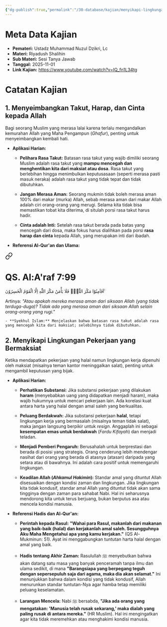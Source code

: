 ```yaml
---
{"dg-publish":true,"permalink":"/30-database/kajian/menyikapi-lingkungan-kerja-yang-bermaksiat/","tags":["kajian"]}
---
```





# Meta Data Kajian 
<div><ul class="dataview list-view-ul"><li><span><strong>Pemateri:</strong> Ustadz Muhammad Nuzul Dzikri, Lc</span></li><li><span><strong>Materi:</strong> Riyadush Shalihin</span></li><li><span><strong>Sub Materi:</strong> Sesi Tanya Jawab</span></li><li><span><strong>Tanggal:</strong> 2025-11-01</span></li><li><span><strong>Link Kajian:</strong> <a rel="noopener nofollow" class="external-link" href="https://www.youtube.com/watch?v=IQ_fn1L34tg" target="_blank">https://www.youtube.com/watch?v=IQ_fn1L34tg</a></span></li></ul></div>

# Catatan Kajian
## 1. Menyeimbangkan Takut, Harap, dan Cinta kepada Allah

Bagi seorang Muslim yang merasa lalai karena terlalu mengandalkan kemurahan Allah yang Maha Pengampun (_Ghafur_), penting untuk menyeimbangkan kembali hati.

- **Aplikasi Harian:**
    
    - **Pelihara Rasa Takut:** Batasan rasa takut yang wajib dimiliki seorang Muslim adalah rasa takut yang **mampu mencegah dan menghentikan kita dari maksiat atau dosa**. Rasa takut yang berlebihan hingga menimbulkan keputusasaan (seperti merasa pasti masuk neraka) adalah rasa takut yang tidak tepat dan tidak dibutuhkan.
        
    - **Jangan Merasa Aman:** Seorang mukmin tidak boleh merasa aman 100% dari makar (murka) Allah, sebab merasa aman dari makar Allah adalah ciri orang-orang yang merugi. Selama kita tidak bisa memastikan tobat kita diterima, di situlah porsi rasa takut harus hadir.
        
    - **Cinta adalah Inti:** Setelah rasa takut berada pada batas yang mencegah dari dosa, maka fokus harus dialihkan pada porsi **rasa harap dan cinta** kepada Allah, yang merupakan inti dari ibadah.
        
- **Referensi Al-Qur'an dan Ulama:**
    
    
<div class="transclusion internal-embed is-loaded"><a class="markdown-embed-link" href="/30-database/al-quran/all-surah/#qs-al-a-raf-7-99" aria-label="Open link"><svg xmlns="http://www.w3.org/2000/svg" width="24" height="24" viewBox="0 0 24 24" fill="none" stroke="currentColor" stroke-width="2" stroke-linecap="round" stroke-linejoin="round" class="svg-icon lucide-link"><path d="M10 13a5 5 0 0 0 7.54.54l3-3a5 5 0 0 0-7.07-7.07l-1.72 1.71"></path><path d="M14 11a5 5 0 0 0-7.54-.54l-3 3a5 5 0 0 0 7.07 7.07l1.71-1.71"></path></svg></a><div class="markdown-embed">



# QS. Al:A'raf 7:99
اَفَاَمِنُوْا مَكْرَ اللّٰهِۚ فَلَا يَأْمَنُ مَكْرَ اللّٰهِ اِلَّا الْقَوْمُ الْخٰسِرُوْنَ ࣖ 

Artinya: *"Atau apakah mereka merasa aman dari siksaan Allah (yang tidak terduga-duga)? Tidak ada yang merasa aman dari siksaan Allah selain orang-orang yang rugi."*



</div></div>

        
    - **Syekhul Islam:** Menjelaskan bahwa batasan rasa takut adalah rasa yang mencegah kita dari maksiat; selebihnya tidak dibutuhkan.
        

## 2. Menyikapi Lingkungan Pekerjaan yang Bermaksiat

Ketika mendapatkan pekerjaan yang halal namun lingkungan kerja dipenuhi oleh maksiat (misalnya teman kantor meninggalkan salat), penting untuk mengambil keputusan yang bijak.

- **Aplikasi Harian:**
    
    - **Perhatikan Substansi:** Jika substansi pekerjaan yang dilakukan **haram** (menyebabkan uang yang didapatkan menjadi haram), maka wajib hukumnya untuk mencari pekerjaan lain. Ada korelasi kuat antara harta yang halal dengan amal saleh yang berkualitas.
        
    - **Peluang Berdakwah:** Jika substansi pekerjaan **halal**, tetapi lingkungan kerja yang bermasalah (misalnya teman tidak salat), maka jangan langsung berpikir untuk _resign_. Anggaplah ini sebagai **kesempatan emas untuk berdakwah** (_Fardu Kifayah_) dan menjadi teladan.
        
    - **Menjadi Pemberi Pengaruh:** Berusahalah untuk berprestasi dan berada di posisi yang strategis. Orang cenderung lebih mendengar nasihat dari orang yang berada di atasnya (atasan) daripada yang setara atau di bawahnya. Ini adalah cara positif untuk memengaruhi lingkungan.
        
    - **Keadilan Allah (_Ahkamul Hakimin_):** Standar amal yang dituntut Allah disesuaikan dengan kondisi zaman dan lingkungan. Jika lingkungan kita tidak kondusif, standar amal Allah yang dituntut tidak akan sama tingginya dengan zaman para sahabat Nabi. Hal ini seharusnya mendorong kita untuk terus berjuang, bukan berputus asa atau mencela kondisi manusia.
        
- **Referensi Hadis dan Al-Qur'an:**
    
    - **Perintah kepada Rasul:** **"Wahai para Rasul, makanlah dari makanan yang baik-baik (halal) dan kerjakanlah amal saleh. Sesungguhnya Aku Maha Mengetahui apa yang kamu kerjakan."** (QS Al-Mukminun: 51). Ayat ini menggabungkan tuntutan harta halal dengan amal yang baik.
        
    - **Hadis tentang Akhir Zaman:** Rasulullah ﷺ menyebutkan bahwa akan datang satu masa yang banyak penceramah tanpa ilmu dan ulama sedikit, di mana **"Barangsiapa yang berpegang teguh dengan sepersepuluh saja dari agama, maka dia akan selamat."** Ini menunjukkan bahwa dalam kondisi yang tidak kondusif, Allah menurunkan standar tuntutan-Nya agar hamba tetap memiliki peluang keselamatan.
        
    - **Larangan Mencela:** Nabi ﷺ bersabda, **"Jika ada orang yang mengatakan: 'Manusia telah rusak sekarang,' maka dialah yang paling rusak di antara mereka."** (HR Muslim). Hal ini mengingatkan agar kita tidak meremehkan atau menghakimi kondisi manusia.
        

 